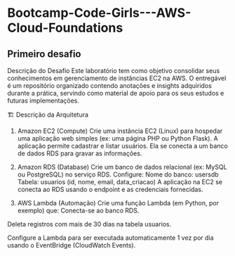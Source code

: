# Bootcamp-Code-Girls---AWS-Cloud-Foundations

## Primeiro desafio 
Descrição do Desafio
Este laboratório tem como objetivo consolidar seus conhecimentos em gerenciamento de instâncias EC2 na AWS. O entregável é um repositório organizado contendo anotações e insights adquiridos durante a prática, servindo como material de apoio para os seus estudos e futuras implementações.

🏗️ Descrição da Arquitetura
1. Amazon EC2 (Compute)
Crie uma instância EC2 (Linux) para hospedar uma aplicação web simples (ex: uma página PHP ou Python Flask).
A aplicação permite cadastrar e listar usuários.
Ela se conecta a um banco de dados RDS para gravar as informações.

2. Amazon RDS (Database)
Crie um banco de dados relacional (ex: MySQL ou PostgreSQL) no serviço RDS.
Configure:
Nome do banco: usersdb
Tabela: usuarios (id, nome, email, data_criacao)
A aplicação na EC2 se conecta ao RDS usando o endpoint e as credenciais fornecidas.

3. AWS Lambda (Automação)
Crie uma função Lambda (em Python, por exemplo) que:
Conecta-se ao banco RDS.

Deleta registros com mais de 30 dias na tabela usuarios.

Configure a Lambda para ser executada automaticamente 1 vez por dia usando o EventBridge (CloudWatch Events).
